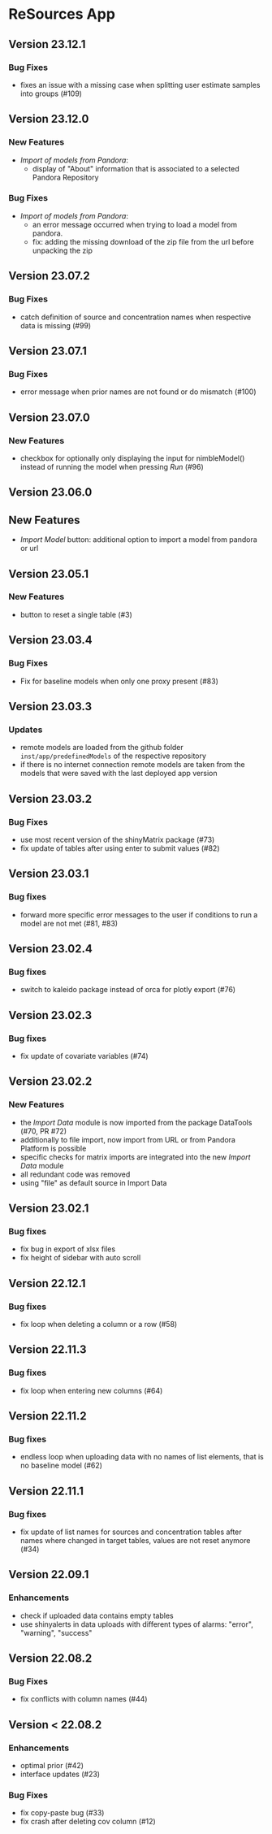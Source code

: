 # ReSources App

## Version 23.12.1

### Bug Fixes
- fixes an issue with a missing case when splitting user estimate samples into groups (#109)

## Version 23.12.0

### New Features
- _Import of models from Pandora_: 
  - display of "About" information that is associated to a selected Pandora Repository

### Bug Fixes
- _Import of models from Pandora_: 
  - an error message occurred when trying to load a model from pandora.
  - fix: adding the missing download of the zip file from the url before unpacking the zip

## Version 23.07.2

### Bug Fixes
- catch definition of source and concentration names when respective data is missing (#99)

## Version 23.07.1

### Bug Fixes
- error message when prior names are not found or do mismatch (#100)

## Version 23.07.0

### New Features
- checkbox for optionally only displaying the input for nimbleModel() instead of running the model
when pressing _Run_ (#96)

## Version 23.06.0

## New Features
- _Import Model_ button: additional option to import a model from pandora or url

## Version 23.05.1

### New Features
- button to reset a single table (#3)

## Version 23.03.4

### Bug Fixes
- Fix for baseline models when only one proxy present (#83)

## Version 23.03.3

### Updates
- remote models are loaded from the github folder `inst/app/predefinedModels` of the respective 
repository
- if there is no internet connection remote models are taken from the models that were saved with
  the last deployed app version

## Version 23.03.2

### Bug Fixes
- use most recent version of the shinyMatrix package (#73)
- fix update of tables after using enter to submit values (#82)

## Version 23.03.1

### Bug fixes
- forward more specific error messages to the user if conditions to run a model are not met (#81, #83) 

## Version 23.02.4

### Bug fixes
- switch to kaleido package instead of orca for plotly export (#76)

## Version 23.02.3

### Bug fixes
- fix update of covariate variables (#74)

## Version 23.02.2

### New Features
- the _Import Data_ module is now imported from the package DataTools (#70, PR #72)
- additionally to file import, now import from URL or from Pandora Platform is possible
- specific checks for matrix imports are integrated into the new _Import Data_ module
- all redundant code was removed
- using "file" as default source in Import Data

## Version 23.02.1

### Bug fixes
- fix bug in export of xlsx files
- fix height of sidebar with auto scroll

## Version 22.12.1

### Bug fixes
- fix loop when deleting a column or a row (#58)

## Version 22.11.3

### Bug fixes
- fix loop when entering new columns (#64)

## Version 22.11.2

### Bug fixes
- endless loop when uploading data with no names of list elements, that is no baseline model (#62)

## Version 22.11.1

### Bug fixes
- fix update of list names for sources and concentration tables after names where changed in target
tables, values are not reset anymore (#34)

## Version 22.09.1

### Enhancements
- check if uploaded data contains empty tables
- use shinyalerts in data uploads with different types of alarms: "error", "warning", "success"

## Version 22.08.2

### Bug Fixes
- fix conflicts with column names (#44)

## Version < 22.08.2

### Enhancements
- optimal prior (#42)
- interface updates (#23)

### Bug Fixes
- fix copy-paste bug (#33)
- fix crash after deleting cov column (#12)
